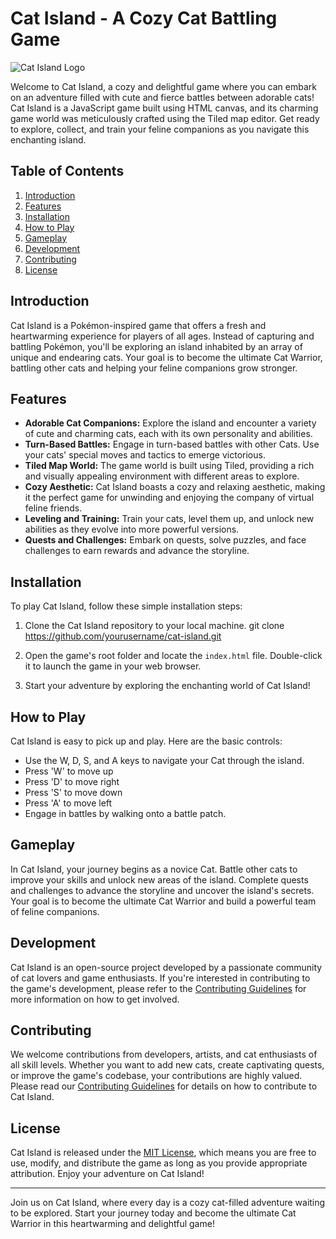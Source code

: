# Cat Island - A Cozy Cat Battling Game

![Cat Island Logo](cat_island_logo.png)

Welcome to Cat Island, a cozy and delightful game where you can embark on an adventure filled with cute and fierce battles between adorable cats! Cat Island is a JavaScript game built using HTML canvas, and its charming game world was meticulously crafted using the Tiled map editor. Get ready to explore, collect, and train your feline companions as you navigate this enchanting island.

## Table of Contents
1. [Introduction](#introduction)
2. [Features](#features)
3. [Installation](#installation)
4. [How to Play](#how-to-play)
5. [Gameplay](#gameplay)
6. [Development](#development)
7. [Contributing](#contributing)
8. [License](#license)

## Introduction

Cat Island is a Pokémon-inspired game that offers a fresh and heartwarming experience for players of all ages. Instead of capturing and battling Pokémon, you'll be exploring an island inhabited by an array of unique and endearing cats. Your goal is to become the ultimate Cat Warrior, battling other cats and helping your feline companions grow stronger.

## Features

- **Adorable Cat Companions:** Explore the island and encounter a variety of cute and charming cats, each with its own personality and abilities.
- **Turn-Based Battles:** Engage in turn-based battles with other Cats. Use your cats' special moves and tactics to emerge victorious.
- **Tiled Map World:** The game world is built using Tiled, providing a rich and visually appealing environment with different areas to explore.
- **Cozy Aesthetic:** Cat Island boasts a cozy and relaxing aesthetic, making it the perfect game for unwinding and enjoying the company of virtual feline friends.
- **Leveling and Training:** Train your cats, level them up, and unlock new abilities as they evolve into more powerful versions.
- **Quests and Challenges:** Embark on quests, solve puzzles, and face challenges to earn rewards and advance the storyline.

## Installation

To play Cat Island, follow these simple installation steps:

1. Clone the Cat Island repository to your local machine.
   git clone https://github.com/yourusername/cat-island.git
2. Open the game's root folder and locate the `index.html` file. Double-click it to launch the game in your web browser.

3. Start your adventure by exploring the enchanting world of Cat Island!

## How to Play

Cat Island is easy to pick up and play. Here are the basic controls:

- Use the W, D, S, and A keys to navigate your Cat through the island.
- Press 'W' to move up
- Press 'D' to move right
- Press 'S' to move down
- Press 'A' to move left
- Engage in battles by walking onto a battle patch.

## Gameplay

In Cat Island, your journey begins as a novice Cat. Battle other cats to improve your skills and unlock new areas of the island. Complete quests and challenges to advance the storyline and uncover the island's secrets. Your goal is to become the ultimate Cat Warrior and build a powerful team of feline companions.

## Development

Cat Island is an open-source project developed by a passionate community of cat lovers and game enthusiasts. If you're interested in contributing to the game's development, please refer to the [Contributing Guidelines](CONTRIBUTING.md) for more information on how to get involved.

## Contributing

We welcome contributions from developers, artists, and cat enthusiasts of all skill levels. Whether you want to add new cats, create captivating quests, or improve the game's codebase, your contributions are highly valued. Please read our [Contributing Guidelines](CONTRIBUTING.md) for details on how to contribute to Cat Island.

## License

Cat Island is released under the [MIT License](LICENSE), which means you are free to use, modify, and distribute the game as long as you provide appropriate attribution. Enjoy your adventure on Cat Island!

---

Join us on Cat Island, where every day is a cozy cat-filled adventure waiting to be explored. Start your journey today and become the ultimate Cat Warrior in this heartwarming and delightful game!

